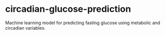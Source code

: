 # circadian-glucose-prediction
Machine learning model for predicting fasting glucose using metabolic and circadian variables.
